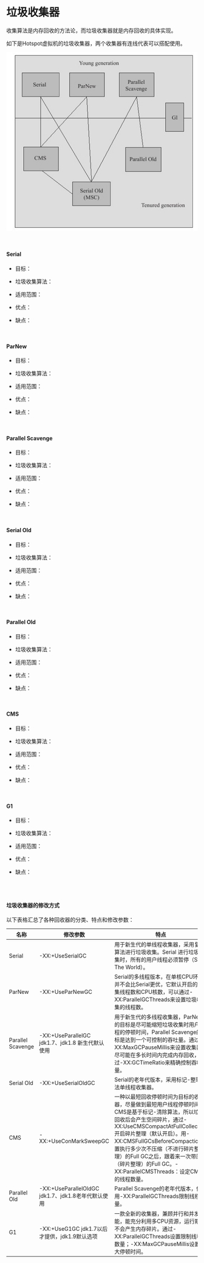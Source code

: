 # 垃圾收集器
收集算法是内存回收的方法论，而垃圾收集器就是内存回收的具体实现。

如下是Hotspot虚拟机的垃圾收集器，两个收集器有连线代表可以搭配使用。

![](../img/garbage_collector.png)

<br>

#### Serial

- 目标：

- 垃圾收集算法：

- 适用范围：

- 优点：

- 缺点：


<br>

#### ParNew

- 目标：

- 垃圾收集算法：

- 适用范围：

- 优点：

- 缺点：

<br>

#### Parallel Scavenge

- 目标：

- 垃圾收集算法：

- 适用范围：

- 优点：

- 缺点：

<br>

#### Serial Old

- 目标：

- 垃圾收集算法：

- 适用范围：

- 优点：

- 缺点：

<br>

#### Parallel Old

- 目标：

- 垃圾收集算法：

- 适用范围：

- 优点：

- 缺点：

<br>

#### CMS

- 目标：

- 垃圾收集算法：

- 适用范围：

- 优点：

- 缺点：

<br>

#### G1

- 目标：

- 垃圾收集算法：

- 适用范围：

- 优点：

- 缺点：

<br>

<br>

#### 垃圾收集器的修改方式

以下表格汇总了各种回收器的分类、特点和修改参数：

| 名称                | 修改参数                                       | 特点                                                                                                                                                                                                                                     |
|-------------------|--------------------------------------------|----------------------------------------------------------------------------------------------------------------------------------------------------------------------------------------------------------------------------------------|
| Serial            | -XX:+UseSerialGC                           | 用于新生代的单线程收集器，采用复制算法进行垃圾收集。Serial 进行垃圾收集时，所有的用户线程必须暂停（Stop The World）。                                                                                                                                                                  |
| ParNew            | -XX:+UseParNewGC                           | Serial的多线程版本，在单核CPU环境并不会比Serial更优，它默认开启的收集线程数和CPU核数，可以通过-XX:ParallelGCThreads来设置垃圾收集的线程数。                                                                                                                                              |
| Parallel Scavenge | -XX:+UseParallelGC jdk1.7、jdk1.8 新生代默认使用   | 用于新生代的多线程收集器，ParNew的目标是尽可能缩短垃圾收集时用户线程的停顿时间，Parallel Scavenge的目标是达到一个可控制的吞吐量。通过-XX:MaxGCPauseMillis来设置收集器尽可能在多长时间内完成内存回收，通过-XX:GCTimeRatio来精确控制吞吐量。                                                                                     |
| Serial Old        | -XX:+UseSerialOldGC                        | Serial的老年代版本，采用标记-整理算法单线程收集器。                                                                                                                                                                                                          |
| CMS               | -XX:+UseConMarkSweepGC                     | 一种以最短回收停顿时间为目标的收集器，尽量做到最短用户线程停顿时间。CMS是基于标记-清除算法，所以垃圾回收后会产生空间碎片，通过-XX:UseCMSCompactAtFullCollection开启碎片整理（默认开启）。用-XX:CMSFullGCsBeforeCompaction设置执行多少次不压缩（不进行碎片整理）的Full GC之后，跟着来一次带压缩（碎片整理）的Full GC。-XX:ParallelCMSThreads：设定CMS的线程数量。  |
| Parallel Old      | -XX:+UseParallelOldGC jdk1.7、jdk1.8老年代默认使用 | Parallel Scavenge的老年代版本，使用-XX:ParallelGCThreads限制线程数量。                                                                                                                                                                                 |
| G1                | -XX:+UseG1GC jdk1.7以后才提供，jdk1.9默认选项  | 一款全新的收集器，兼顾并行和并发功能，能充分利用多CPU资源，运行期间不会产生内存碎片。通过-XX:ParallelGCThreads设置限制线程数量；-XX:MaxGCPauseMillis设置最大停顿时间。                                                                                                                              |
